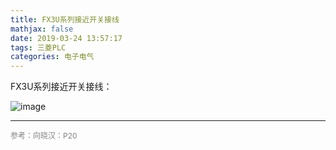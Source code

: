 ```yaml
---
title: FX3U系列接近开关接线
mathjax: false
date: 2019-03-24 13:57:17
tags: 三菱PLC
categories: 电子电气
---
```

FX3U系列接近开关接线：

<!--more-->
![image](https://ws3.sinaimg.cn/large/006mcMYXgy1g1due9fbl5j312n1se1kx.jpg)

<hr/>
<span style="color:gray;font-size:12px">
参考：向晓汉：P20
</span>
